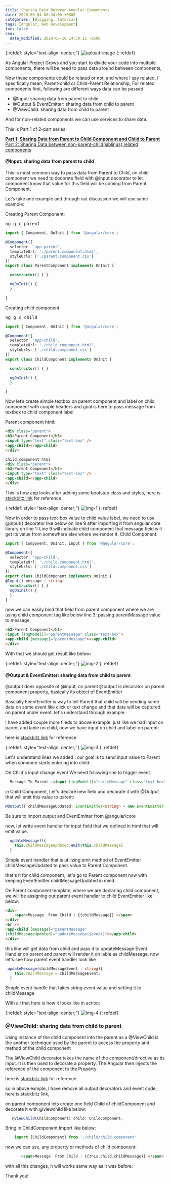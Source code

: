 ```yaml
---
title: Sharing Data Between Angular Components
date: 2020-05-04 00:34:00 +0800
categories: [Blogging, Tutorial]
tags: [Angular, Web Development]
toc: false
seo:
  date_modified: 2020-05-10 14:30:11 -0500
---
```

{:refdef: style="text-align: center;"}
![upload-image](/assets/img/commons/Angular_Components.jpg)
{: refdef}


As Angular Project Grows and you start to divide your code into multiple components, there will be need to pass data around between components, <br>  

Now these components could be related or not, and where I say related, I specifically mean, Parent-child or Child-Parent Relationship,
For related components first, following are different ways data can be passed   


*	@Input: sharing data from parent to child
*	@Output & EventEmitter: sharing data from child to parent   
*	@ViewChild: sharing data from child to parent



And for non-related components we can use services to share data.   


This is Part 1 of 2-part series:       


**[Part 1: Sharing Data from Parent to Child Component and Child to Parent](http://github.com)**    
[Part 2: Sharing Data between non-parent-child(siblings) related components](http://github.com)    



#### __@Input: sharing data from parent to child__

This is most common way to pass data from Parent to Child, on child component we need to decorate  field with @input decorator to let component know that value for this field will be coming from Parent Component,

Let’s take one example and through out discussion we will use same example:

Creating Parent Component:

<kbd>ng g c parent</kbd>

```typescript
import { Component, OnInit } from '@angular/core';

@Component({
  selector: 'app-parent',
  templateUrl: './parent.component.html',
  styleUrls: ['./parent.component.css']
})
export class ParentComponent implements OnInit {

  constructor() { }

  ngOnInit() {
  }

}
```

Creating child component

<kbd>ng g c child</kbd>

```typescript
import { Component, OnInit } from '@angular/core';

@Component({
  selector: 'app-child',
  templateUrl: './child.component.html',
  styleUrls: ['./child.component.css']
})
export class ChildComponent implements OnInit {

  constructor() { }

  ngOnInit() {
  }

}
```

Now let’s create simple textbox on parent component and label on child component with couple headers and goal is here to pass message from textbox to child component label

Parent component html:

```html
<div class="parent">
<h3>Parent Component</h3>
<input type="text" class="text-box" />
<app-child></app-child>
</div>

Child component html
<div class="parent">
<h3>Parent Component</h3>
<input type="text" class="text-box" />
<app-child></app-child>
</div>
```

This is how app looks after adding some bootstap class and styles, here is [stackbitz link](https://stackblitz.com/edit/angular-communicating-between-components-esu5rm) for reference

{:refdef: style="text-align: center;"}
![img-1](/assets/img/commons/img-1.jpg)
{: refdef}

Now in order to pass text-box value to child value label, we need to use @input() decorator like below on line 9 after importing it from angular core library on line 1:
Line 9 will indicate child component that message field will get its value from somewhere else where we render it.
Child Component:

```typescript
import { Component, OnInit, Input } from '@angular/core';

@Component({
  selector: 'app-child',
  templateUrl: './child.component.html',
  styleUrls: ['./child.component.css']
})
export class ChildComponent implements OnInit {
@Input() message : string;
  constructor() { }
  ngOnInit() {
  }
}
```

now we can easily bind that field from parent component where we are using child component tag like below  line 3: passing parentMessage value to message.

```html
<h3>Parent Component</h3>
<input [(ngModel)]="parentMessage" class="text-box">
<app-child [message]="parentMessage"></app-child>
</div>
```

With that we should get result like below:

{:refdef: style="text-align: center;"}
![img-2](/assets/img/commons/img-2.gif)
{: refdef}

#### **@Output & EventEmitter: sharing data from child to parent**

@output does opposite of @input, on parent @output is decorator on parent component property, basically its object of  EventEmitter

Bascially EventEmitter is way to tell Parent that child will be sending some data on some event like click or text change and that data will be captured on parent under event. let's understand through example:

I have added couple more fileds to above example: just like we had input on parent and lable on child, now we have input on child and label on parent:   



 here is [stackbitz link](https://stackblitz.com/edit/angular-communicating-between-components-esu5rm) for reference    




{:refdef: style="text-align: center;"}
![img-3](/assets/img/commons/img-3.jpg)
{: refdef}   


Let's understand lines we added : our goal is to send input value to Parent when someone starts entering into child:

On Child's input change event We need following line to trigger event. 

```html
  Message To Parent :<input [(ngModel)]="childMessage" class="text-box" (input)="updateMessage();"> 
```

in Child Component, Let's declare new field and decorate it with @Output that will emit this value to parent: 

```typescript
@Output() childMessageUpdated: EventEmitter<string> = new EventEmitter();
```

Be sure to import output and EventEmitter from @angular/core

now, let write event handler for input field that we defined in html that will emit value.

```typescript
  updateMessage(){
    this.childMessageUpdated.emit(this.childMessage)
  }
```
Simple event handler that is utilizing emit method of EventEmitter childMessageUpdated to pass value to Parent Component.

that's it for child component, let's go to Parent component now with keeping EventEmitter childMessageUpdated in mind.

On Parent component template, where we are declaring child component, we will be assigning our parent event handler to child EventEmitter like below:

```html
<div>
    <span>Message  From Child : {{childMessage}} </span>
</div>
<br />
<app-child [message]="parentMessage" 
(childMessageUpdated)="updateMessage($event)"></app-child>
</div>
```
this line will get data from child and pass it to updateMessage Event Handler on parent and parent will render it on lable as childMessage, 
now let's see how parent event handler look like

```typescript
 updateMessage(childMessageEvent : string){
    this.childMessage = childMessageEvent;
  }
```
 Simple event handle that takes string event value and setting it to childMessage

With all that here is how it looks like in action:


{:refdef: style="text-align: center;"}
![img-4](/assets/img/commons/img-4.gif)
{: refdef}   


### **@ViewChild: sharing data from child to parent**

Using instance of the child component into the parent as a @ViewChild is the another technique used by the parent to access the property and method of the child component

The @ViewChild decorator takes the name of the component/directive as its input. It is then used to decorate a property. The Angular then injects the reference of the component to the Property

here is [stackbitz link](https://stackblitz.com/edit/angular-communicating-between-components-esu5rm-viewchild) for reference    



so in above exmple, I have remove all output decorators and event code, here is stackbitz link,

on parent component lets create one field Child of childComponent and decorate it with @viewchild like below:

```typescript
   @ViewChild(ChildComponent) child: ChildComponent;
```
Bring in ChildComponent Import like below:

```typescript
    import {ChildComponent} from './child/child.component'
```
 now we can use, any property or methods of child component:

 
```html
       <span>Message  From Child : {{this.child.childMessage}} </span>
```

with all this changes, it will works same way as it was before:

Thank you!
